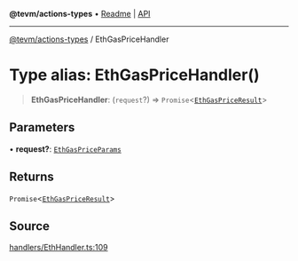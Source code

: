 **@tevm/actions-types** • [Readme](../README.md) \| [API](../globals.md)

***

[@tevm/actions-types](../README.md) / EthGasPriceHandler

# Type alias: EthGasPriceHandler()

> **EthGasPriceHandler**: (`request`?) => `Promise`\<[`EthGasPriceResult`](EthGasPriceResult.md)\>

## Parameters

• **request?**: [`EthGasPriceParams`](EthGasPriceParams.md)

## Returns

`Promise`\<[`EthGasPriceResult`](EthGasPriceResult.md)\>

## Source

[handlers/EthHandler.ts:109](https://github.com/evmts/tevm-monorepo/blob/main/packages/actions-types/src/handlers/EthHandler.ts#L109)
